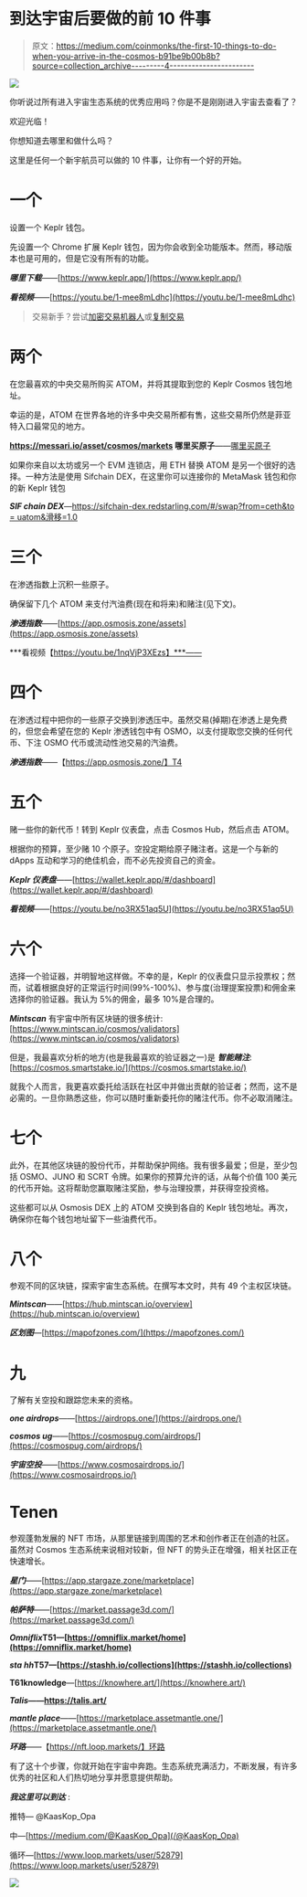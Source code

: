 # 到达宇宙后要做的前 10 件事

> 原文：<https://medium.com/coinmonks/the-first-10-things-to-do-when-you-arrive-in-the-cosmos-b91be9b00b8b?source=collection_archive---------4----------------------->

![](img/0c117a68dd44eb16749b6da1ba146bdb.png)

你听说过所有进入宇宙生态系统的优秀应用吗？你是不是刚刚进入宇宙去查看了？

欢迎光临！

你想知道去哪里和做什么吗？

这里是任何一个新宇航员可以做的 10 件事，让你有一个好的开始。

# **一个**

设置一个 Keplr 钱包。

先设置一个 Chrome 扩展 Keplr 钱包，因为你会收到全功能版本。然而，移动版本也是可用的，但是它没有所有的功能。

***哪里下载***——[https://www.keplr.app/](https://www.keplr.app/)

***看视频***——[https://youtu.be/1-mee8mLdhc](https://youtu.be/1-mee8mLdhc)

> 交易新手？尝试[加密交易机器人](/coinmonks/crypto-trading-bot-c2ffce8acb2a)或[复制交易](/coinmonks/top-10-crypto-copy-trading-platforms-for-beginners-d0c37c7d698c)

# **两个**

在您最喜欢的中央交易所购买 ATOM，并将其提取到您的 Keplr Cosmos 钱包地址。

幸运的是，ATOM 在世界各地的许多中央交易所都有售，这些交易所仍然是菲亚特入口最常见的地方。

**https://messari.io/asset/cosmos/markets 哪里买原子**——[哪里买原子](https://messari.io/asset/cosmos/markets)

如果你来自以太坊或另一个 EVM 连锁店，用 ETH 替换 ATOM 是另一个很好的选择。一种方法是使用 Sifchain DEX，在这里你可以连接你的 MetaMask 钱包和你的新 Keplr 钱包

***SIF chain DEX***—[https://sifchain-dex.redstarling.com/#/swap?from=ceth&to = uatom&滑移=1.0](https://sifchain-dex.redstarling.com/#/swap?from=ceth&to=uatom&slippage=1.0)

# **三个**

在渗透指数上沉积一些原子。

确保留下几个 ATOM 来支付汽油费(现在和将来)和赌注(见下文)。

***渗透指数***——[https://app.osmosis.zone/assets](https://app.osmosis.zone/assets)

***看视频【https://youtu.be/1nqVjP3XEzs】***——

# **四个**

在渗透过程中把你的一些原子交换到渗透压中。虽然交易(掉期)在渗透上是免费的，但您会希望在您的 Keplr 渗透钱包中有 OSMO，以支付提取您交换的任何代币、下注 OSMO 代币或流动性池交易的汽油费。

***渗透指数***——【https://app.osmosis.zone/】T4

# **五个**

赌一些你的新代币！转到 Keplr 仪表盘，点击 Cosmos Hub，然后点击 ATOM。

根据你的预算，至少赌 10 个原子。空投定期给原子赌注者。这是一个与新的 dApps 互动和学习的绝佳机会，而不必先投资自己的资金。

***Keplr 仪表盘***——[https://wallet.keplr.app/#/dashboard](https://wallet.keplr.app/#/dashboard)

***看视频***——[https://youtu.be/no3RX51aq5U](https://youtu.be/no3RX51aq5U)

# **六个**

选择一个验证器，并明智地这样做。不幸的是，Keplr 的仪表盘只显示投票权；然而，试着根据良好的正常运行时间(99%-100%)、参与度(治理提案投票)和佣金来选择你的验证器。我认为 5%的佣金，最多 10%是合理的。

***Mintscan*** 有宇宙中所有区块链的很多统计:[https://www.mintscan.io/cosmos/validators](https://www.mintscan.io/cosmos/validators)

但是，我最喜欢分析的地方(也是我最喜欢的验证器之一)是 ***智能赌注***:[https://cosmos.smartstake.io/](https://cosmos.smartstake.io/)

就我个人而言，我更喜欢委托给活跃在社区中并做出贡献的验证者；然而，这不是必需的。一旦你熟悉这些，你可以随时重新委托你的赌注代币。你不必取消赌注。

# **七个**

此外，在其他区块链的股份代币，并帮助保护网络。我有很多最爱；但是，至少包括 OSMO、JUNO 和 SCRT 令牌。如果你的预算允许的话，从每个价值 100 美元的代币开始。这将帮助您赢取赌注奖励，参与治理投票，并获得空投资格。

这些都可以从 Osmosis DEX 上的 ATOM 交换到各自的 Keplr 钱包地址。再次，确保你在每个钱包地址留下一些油费代币。

# **八个**

参观不同的区块链，探索宇宙生态系统。在撰写本文时，共有 49 个主权区块链。

***Mintscan***——[https://hub.mintscan.io/overview](https://hub.mintscan.io/overview)

***区划图***—[https://mapofzones.com/](https://mapofzones.com/)

# **九**

了解有关空投和跟踪您未来的资格。

***one airdrops***——[https://airdrops.one/](https://airdrops.one/)

***cosmos ug***——[https://cosmospug.com/airdrops/](https://cosmospug.com/airdrops/)

***宇宙空投***——[https://www.cosmosairdrops.io/](https://www.cosmosairdrops.io/)

# Ten**en**

参观蓬勃发展的 NFT 市场，从那里链接到周围的艺术和创作者正在创造的社区。虽然对 Cosmos 生态系统来说相对较新，但 NFT 的势头正在增强，相关社区正在快速增长。

***星门***——[https://app.stargaze.zone/marketplace](https://app.stargaze.zone/marketplace)

***帕萨特***——[https://market.passage3d.com/](https://market.passage3d.com/)

***Omniflix*T51—[https://omniflix.market/home](https://omniflix.market/home)**

***sta hh*T57—[https://stashh.io/collections](https://stashh.io/collections)**

**T61knowledge**—[https://knowhere.art/](https://knowhere.art/)

***Talis*——https://talis.art/**

***mantle place***——[https://marketplace.assetmantle.one/](https://marketplace.assetmantle.one/)

***环路***——【https://nft.loop.markets/】环路

有了这十个步骤，你就开始在宇宙中奔跑。生态系统充满活力，不断发展，有许多优秀的社区和人们热切地分享并愿意提供帮助。

***我这里可以到达*** :

推特— @KaasKop_Opa

中—[https://medium.com/@KaasKop_Opa](/@KaasKop_Opa)

循环—[https://www.loop.markets/user/52879](https://www.loop.markets/user/52879)

![](img/9510b866ac4f00fa57f531f99b7669d8.png)